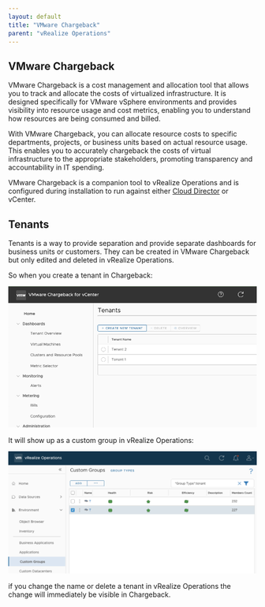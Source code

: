 ```yaml
---
layout: default
title: "VMware Chargeback"
parent: "vRealize Operations"
---
```


## VMware Chargeback

VMware Chargeback is a cost management and allocation tool that allows you to track and allocate the costs of virtualized infrastructure. It is designed specifically for VMware vSphere environments and provides visibility into resource usage and cost metrics, enabling you to understand how resources are being consumed and billed.

With VMware Chargeback, you can allocate resource costs to specific departments, projects, or business units based on actual resource usage. This enables you to accurately chargeback the costs of virtual infrastructure to the appropriate stakeholders, promoting transparency and accountability in IT spending.

VMware Chargeback is a companion tool to vRealize Operations and is configured during installation to run against either [Cloud Director](/docs/cloud-director) or vCenter.

## Tenants

Tenants is a way to provide separation and provide separate dashboards for business units or customers. They can be created in VMware Chargeback but only edited and deleted in vRealize Operations.

So when you create a tenant in Chargeback:

![Chargeback Tenant](/assets/images/chargeback_tenant.png)

It will show up as a custom group in vRealize Operations:

![Custom Groups](/assets/images/vrops_tenant.png)

if you change the name or delete a tenant in vRealize Operations the change will immediately be visible in Chargeback. 
